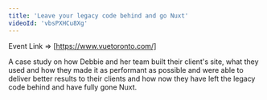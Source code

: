 ```yaml
---
title: 'Leave your legacy code behind and go Nuxt'
videoId: 'vbsPXHCu8Xg'
---
```


Event Link => [https://www.vuetoronto.com/]

A case study on how Debbie and her team built their client's site, what they used and how they made it as performant as possible and were able to deliver better results to their clients and how now they have left the legacy code behind and have fully gone Nuxt.
